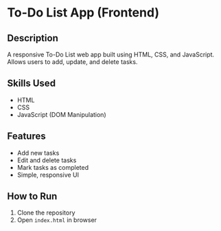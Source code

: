 # To-Do List App (Frontend)

##  Description
A responsive To-Do List web app built using HTML, CSS, and JavaScript. Allows users to add, update, and delete tasks.

##  Skills Used
- HTML
- CSS
- JavaScript (DOM Manipulation)

##  Features
- Add new tasks
- Edit and delete tasks
- Mark tasks as completed
- Simple, responsive UI

##  How to Run
1. Clone the repository
2. Open `index.html` in browser
